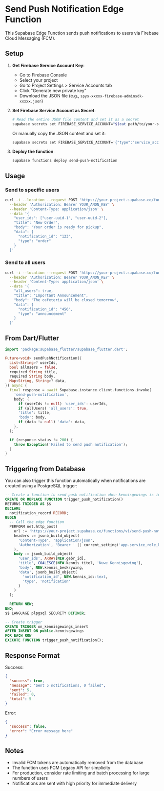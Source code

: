 # Send Push Notification Edge Function

This Supabase Edge Function sends push notifications to users via Firebase Cloud Messaging (FCM).

## Setup

1. **Get Firebase Service Account Key**:
   - Go to Firebase Console
   - Select your project
   - Go to Project Settings > Service Accounts tab
   - Click "Generate new private key"
   - Download the JSON file (e.g., `spys-xxxxx-firebase-adminsdk-xxxxx.json`)

2. **Set Firebase Service Account as Secret**:
   ```bash
   # Read the entire JSON file content and set it as a secret
   supabase secrets set FIREBASE_SERVICE_ACCOUNT="$(cat path/to/your-service-account.json)"
   ```
   
   Or manually copy the JSON content and set it:
   ```bash
   supabase secrets set FIREBASE_SERVICE_ACCOUNT='{"type":"service_account","project_id":"your-project",...}'
   ```

3. **Deploy the function**:
   ```bash
   supabase functions deploy send-push-notification
   ```

## Usage

### Send to specific users

```bash
curl -i --location --request POST 'https://your-project.supabase.co/functions/v1/send-push-notification' \
  --header 'Authorization: Bearer YOUR_ANON_KEY' \
  --header 'Content-Type: application/json' \
  --data '{
    "user_ids": ["user-uuid-1", "user-uuid-2"],
    "title": "New Order",
    "body": "Your order is ready for pickup",
    "data": {
      "notification_id": "123",
      "type": "order"
    }
  }'
```

### Send to all users

```bash
curl -i --location --request POST 'https://your-project.supabase.co/functions/v1/send-push-notification' \
  --header 'Authorization: Bearer YOUR_ANON_KEY' \
  --header 'Content-Type: application/json' \
  --data '{
    "all_users": true,
    "title": "Important Announcement",
    "body": "The cafeteria will be closed tomorrow",
    "data": {
      "notification_id": "456",
      "type": "announcement"
    }
  }'
```

## From Dart/Flutter

```dart
import 'package:supabase_flutter/supabase_flutter.dart';

Future<void> sendPushNotification({
  List<String>? userIds,
  bool allUsers = false,
  required String title,
  required String body,
  Map<String, String>? data,
}) async {
  final response = await Supabase.instance.client.functions.invoke(
    'send-push-notification',
    body: {
      if (userIds != null) 'user_ids': userIds,
      if (allUsers) 'all_users': true,
      'title': title,
      'body': body,
      if (data != null) 'data': data,
    },
  );

  if (response.status != 200) {
    throw Exception('Failed to send push notification');
  }
}
```

## Triggering from Database

You can also trigger this function automatically when notifications are created using a PostgreSQL trigger:

```sql
-- Create a function to send push notification when kennisgewings is inserted
CREATE OR REPLACE FUNCTION trigger_push_notification()
RETURNS TRIGGER AS $$
DECLARE
  notification_record RECORD;
BEGIN
  -- Call the edge function
  PERFORM net.http_post(
    url := 'https://your-project.supabase.co/functions/v1/send-push-notification',
    headers := jsonb_build_object(
      'Content-Type', 'application/json',
      'Authorization', 'Bearer ' || current_setting('app.service_role_key')
    ),
    body := jsonb_build_object(
      'user_ids', ARRAY[NEW.gebr_id],
      'title', COALESCE(NEW.kennis_titel, 'Nuwe Kennisgewing'),
      'body', NEW.kennis_beskrywing,
      'data', jsonb_build_object(
        'notification_id', NEW.kennis_id::text,
        'type', 'notification'
      )
    )
  );
  
  RETURN NEW;
END;
$$ LANGUAGE plpgsql SECURITY DEFINER;

-- Create trigger
CREATE TRIGGER on_kennisgewings_insert
AFTER INSERT ON public.kennisgewings
FOR EACH ROW
EXECUTE FUNCTION trigger_push_notification();
```

## Response Format

Success:
```json
{
  "success": true,
  "message": "Sent 5 notifications, 0 failed",
  "sent": 5,
  "failed": 0,
  "total": 5
}
```

Error:
```json
{
  "success": false,
  "error": "Error message here"
}
```

## Notes

- Invalid FCM tokens are automatically removed from the database
- The function uses FCM Legacy API for simplicity
- For production, consider rate limiting and batch processing for large numbers of users
- Notifications are sent with high priority for immediate delivery

